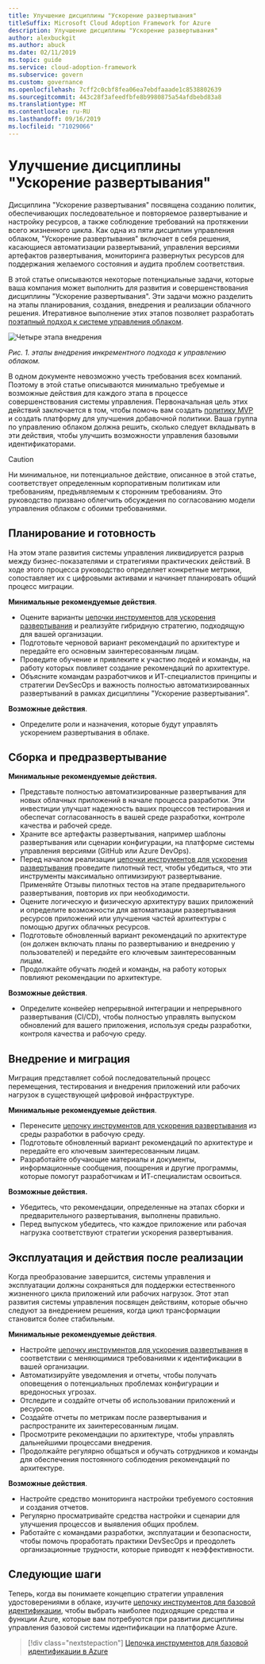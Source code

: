 ```yaml
---
title: Улучшение дисциплины "Ускорение развертывания"
titleSuffix: Microsoft Cloud Adoption Framework for Azure
description: Улучшение дисциплины "Ускорение развертывания"
author: alexbuckgit
ms.author: abuck
ms.date: 02/11/2019
ms.topic: guide
ms.service: cloud-adoption-framework
ms.subservice: govern
ms.custom: governance
ms.openlocfilehash: 7cff2c0cbf8fea06ea7ebdfaaade1c8538802639
ms.sourcegitcommit: 443c28f3afeedfbfe8b9980875a54afdbebd83a8
ms.translationtype: MT
ms.contentlocale: ru-RU
ms.lasthandoff: 09/16/2019
ms.locfileid: "71029066"
---
```

# <a name="deployment-acceleration-discipline-improvement"></a>Улучшение дисциплины "Ускорение развертывания"

Дисциплина "Ускорение развертывания" посвящена созданию политик, обеспечивающих последовательное и повторяемое развертывание и настройку ресурсов, а также соблюдение требований на протяжении всего жизненного цикла. Как одна из пяти дисциплин управления облаком, "Ускорение развертывания" включает в себя решения, касающиеся автоматизации развертываний, управления версиями артефактов развертывания, мониторинга развернутых ресурсов для поддержания желаемого состояния и аудита проблем соответствия.

В этой статье описываются некоторые потенциальные задачи, которые ваша компания может выполнить для развития и совершенствования дисциплины "Ускорение развертывания". Эти задачи можно разделить на этапы планирования, создания, внедрения и реализации облачного решения. Итеративное выполнение этих этапов позволяет разработать [поэтапный подход к системе управления облаком](../guides/index.md#an-incremental-approach-to-cloud-governance).

![Четыре этапа внедрения](../../_images/govern/adoption-phases.png)

*Рис. 1. этапы внедрения инкрементного подхода к управлению облаком.*

В одном документе невозможно учесть требования всех компаний. Поэтому в этой статье описываются минимально требуемые и возможные действия для каждого этапа в процессе совершенствования системы управления. Первоначальная цель этих действий заключается в том, чтобы помочь вам создать [политику MVP](../guides/index.md#an-incremental-approach-to-cloud-governance) и создать платформу для улучшения добавочной политики. Ваша группа по управлению облаком должна решить, сколько следует вкладывать в эти действия, чтобы улучшить возможности управления базовыми идентификаторами.

> [!CAUTION]
> Ни минимальное, ни потенциальное действие, описанное в этой статье, соответствует определенным корпоративным политикам или требованиям, предъявляемым к сторонним требованиям. Это руководство призвано облегчить обсуждения по согласованию модели управления облаком с обоими требованиями.

## <a name="planning-and-readiness"></a>Планирование и готовность

На этом этапе развития системы управления ликвидируется разрыв между бизнес-показателями и стратегиями практических действий. В ходе этого процесса руководство определяет конкретные метрики, сопоставляет их с цифровыми активами и начинает планировать общий процесс миграции.

**Минимальные рекомендуемые действия**.

- Оцените варианты [цепочки инструментов для ускорения развертывания](./toolchain.md) и реализуйте гибридную стратегию, подходящую для вашей организации.
- Подготовьте черновой вариант рекомендаций по архитектуре и передайте его основным заинтересованным лицам.
- Проведите обучение и привлеките к участию людей и команды, на работу которых повлияет создание рекомендаций по архитектуре.
- Объясните командам разработчиков и ИТ-специалистов принципы и стратегии DevSecOps и важность полностью автоматизированных развертываний в рамках дисциплины "Ускорение развертывания".

**Возможные действия**.

- Определите роли и назначения, которые будут управлять ускорением развертывания в облаке.

## <a name="build-and-predeployment"></a>Сборка и предразвертывание

**Минимальные рекомендуемые действия.**

- Представьте полностью автоматизированные развертывания для новых облачных приложений в начале процесса разработки. Эти инвестиции улучшат надежность ваших процессов тестирования и обеспечат согласованность в вашей среде разработки, контроле качества и рабочей среде.
- Храните все артефакты развертывания, например шаблоны развертывания или сценарии конфигурации, на платформе системы управления версиями (GitHub или Azure DevOps).
- Перед началом реализации [цепочки инструментов для ускорения развертывания](./toolchain.md) проведите пилотный тест, чтобы убедиться, что эти инструменты максимально оптимизируют развертывание. Применяйте Отзывы пилотных тестов на этапе предварительного развертывания, повторив их при необходимости.
- Оцените логическую и физическую архитектуру ваших приложений и определите возможности для автоматизации развертывания ресурсов приложений или улучшения частей архитектуры с помощью других облачных ресурсов.
- Подготовьте обновленный вариант рекомендаций по архитектуре (он должен включать планы по развертыванию и внедрению у пользователей) и передайте его ключевым заинтересованным лицам.
- Продолжайте обучать людей и команды, на работу которых повлияют рекомендации по архитектуре.

**Возможные действия**.

- Определите конвейер непрерывной интеграции и непрерывного развертывания (CI/CD), чтобы полностью управлять выпуском обновлений для вашего приложения, используя среды разработки, контроля качества и рабочую среду.

## <a name="adopt-and-migrate"></a>Внедрение и миграция

Миграция представляет собой последовательный процесс перемещения, тестирования и внедрения приложений или рабочих нагрузок в существующей цифровой инфраструктуре.

**Минимальные рекомендуемые действия**.

- Перенесите [цепочку инструментов для ускорения развертывания](./toolchain.md) из среды разработки в рабочую среду.
- Подготовьте обновленный вариант рекомендаций по архитектуре и передайте его ключевым заинтересованным лицам.
- Разработайте обучающие материалы и документы, информационные сообщения, поощрения и другие программы, которые помогут разработчикам и ИТ-специалистам освоиться.

**Возможные действия.**

- Убедитесь, что рекомендации, определенные на этапах сборки и предварительного развертывания, выполнены правильно.
- Перед выпуском убедитесь, что каждое приложение или рабочая нагрузка соответствуют стратегии ускорения развертывания.

## <a name="operate-and-post-implementation"></a>Эксплуатация и действия после реализации

Когда преобразование завершится, системы управления и эксплуатации должны сохраняться для поддержки естественного жизненного цикла приложений или рабочих нагрузок. Этот этап развития системы управления посвящен действиям, которые обычно следуют за внедрением решения, когда цикл трансформации становится более стабильным.

**Минимальные рекомендуемые действия**.

- Настройте [цепочку инструментов для ускорения развертывания](./toolchain.md) в соответствии с меняющимися требованиями к идентификации в вашей организации.
- Автоматизируйте уведомления и отчеты, чтобы получать оповещения о потенциальных проблемах конфигурации и вредоносных угрозах.
- Отследите и создайте отчеты об использовании приложений и ресурсов.
- Создайте отчеты по метрикам после развертывания и распространите их заинтересованным лицам.
- Просмотрите рекомендации по архитектуре, чтобы управлять дальнейшими процессами внедрения.
- Продолжайте регулярно общаться и обучать сотрудников и команды для обеспечения постоянного соблюдения рекомендаций по архитектуре.

**Возможные действия**.

- Настройте средство мониторинга настройки требуемого состояния и создания отчетов.
- Регулярно просматривайте средства настройки и сценарии для улучшения процессов и выявления общих проблем.
- Работайте с командами разработки, эксплуатации и безопасности, чтобы помочь проработать практики DevSecOps и преодолеть организационные трудности, которые приводят к неэффективности.

## <a name="next-steps"></a>Следующие шаги

Теперь, когда вы понимаете концепцию стратегии управления удостоверениями в облаке, изучите [цепочку инструментов для базовой идентификации](./toolchain.md), чтобы выбрать наиболее подходящие средства и функции Azure, которые вам потребуются при развитии дисциплины управления базовой системы идентификации на платформе Azure.

> [!div class="nextstepaction"]
> [Цепочка инструментов для базовой идентификации в Azure](./toolchain.md)
